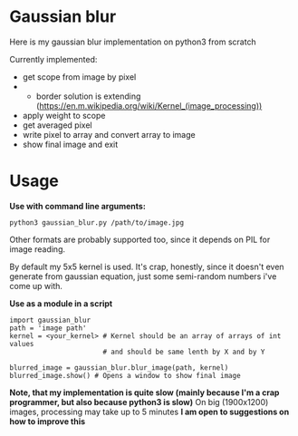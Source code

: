 # Gaussian blur
Here is my gaussian blur implementation on python3 from scratch

Currently implemented:
- get scope from image by pixel
- - border solution is extending (https://en.m.wikipedia.org/wiki/Kernel_(image_processing))
- apply weight to scope
- get averaged pixel
- write pixel to array and convert array to image
- show final image and exit

# Usage

**Use with command line arguments:**

`python3 gaussian_blur.py /path/to/image.jpg`

Other formats are probably supported too, since it depends on PIL for image reading.

By default my 5x5 kernel is used. It's crap, honestly, since it doesn't even generate from gaussian equation, just some semi-random numbers i've come up with.

**Use as a module in a script**

```
import gaussian_blur
path = 'image path'
kernel = <your_kernel> # Kernel should be an array of arrays of int values
                       # and should be same lenth by X and by Y

blurred_image = gaussian_blur.blur_image(path, kernel)
blurred_image.show() # Opens a window to show final image
```

__Note, that my implementation is quite slow (mainly because I'm a crap programmer, but also because python3 is slow)__
On big (1900x1200) images, processing may take up to 5 minutes
__I am open to suggestions on how to improve this__
